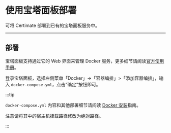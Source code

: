﻿# 使用宝塔面板部署

可将 Certimate 部署到已有的宝塔面板服务中。

---

## 部署

宝塔面板支持通过它的 Web 界面来管理 Docker 服务，更多细节请阅读[官方使用手册](https://www.bt.cn/bbs/forum.php?mod=viewthread&tid=95674)。

登录宝塔面板，选择左侧菜单「Docker」->「容器编排」>「添加容器编排」，输入 `docker-compose.yml`，点击“确定”按钮即可。

:::tip

`docker-compose.yml` 内容和其他部署细节请阅读 [Docker 安装](./docker)指南。

注意请将其中的宿主机挂载路径修改为绝对路径。

:::
